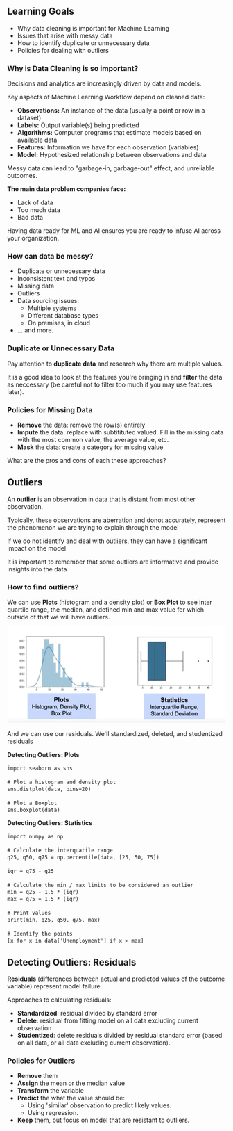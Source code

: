 ## Learning Goals
- Why data cleaning is important for Machine Learning
- Issues that arise with messy data
- How to identify duplicate or unnecessary data
- Policies for dealing with outliers

### Why is Data Cleaning is so important?
Decisions and analytics are increasingly driven by data and models.

Key aspects of Machine Learning Workflow depend on cleaned data:

- **Observations:** An instance of the data (usually a point or row in a dataset)
- **Labels:** Output variable(s) being predicted
- **Algorithms:** Computer programs that estimate models based on available data
- **Features:** Information we have for each observation (variables)
- **Model:** Hypothesized relationship between observations and data

Messy data can lead to "garbage-in, garbage-out" effect, and unreliable outcomes.

**The main data problem companies face:**
- Lack of data
- Too much data
- Bad data

Having data ready for ML and AI ensures you are ready to infuse AI across your organization.

### How can data be messy?

- Duplicate or unnecessary data
- Inconsistent text and typos
- Missing data
- Outliers
- Data sourcing issues:
    - Multiple systems
    - Different database types
    - On premises, in cloud
- ... and more.

### Duplicate or Unnecessary Data
Pay attention to **duplicate data** and research why there are multiple values.

It is a good idea to look at the features you're bringing in and **filter** the data as neccessary (be careful not to filter too much if you may use features later).

### Policies for Missing Data

- **Remove** the data: remove the row(s) entirely
- **Impute** the data: replace with subtitituted valued. Fill in the missing data with the most common value, the average value, etc.
- **Mask** the data: create a category for missing value

What are the pros and cons of each these approaches?

## Outliers
An **outlier** is an observation in data that is distant from most other observation.

Typically, these observations are aberration and donot accurately, represent the phenomenon we are trying to explain through the model

If we do not identify and deal with outliers, they can have a significant impact on the model

It is important to remember that some outliers are informative and provide insights into the data

### How to find outliers?

We can use **Plots** (histogram and a density plot) or **Box Plot** to see inter quartile range, the median, and defined min and max value for which outside of that we will have outliers. 

![outliers](img/1.png)

And we can use our residuals. We'll standardized, deleted, and studentized residuals

**Detecting Outliers: Plots**

```
import seaborn as sns

# Plot a histogram and density plot
sns.distplot(data, bins=20)

# Plot a Boxplot
sns.boxplot(data)
```

**Detecting Outliers: Statistics**
```
import numpy as np

# Calculate the interquatile range
q25, q50, q75 = np.percentile(data, [25, 50, 75])

iqr = q75 - q25

# Calculate the min / max limits to be considered an outlier
min = q25 - 1.5 * (iqr)
max = q75 + 1.5 * (iqr)

# Print values
print(min, q25, q50, q75, max)

# Identify the points
[x for x in data['Unemployment'] if x > max]
```

## Detecting Outliers: Residuals
**Residuals** (differences between actual and predicted values of the outcome variable) represent model failure.

Approaches to calculating residuals:
- **Standardized**: residual divided by standard error
- **Delete**: residual from fitting model on all data excluding current observation
- **Studentized**: delete residuals divided by residual standard error (based on all data, or all data excluding current observation).

### Policies for Outliers
- **Remove** them
- **Assign** the mean or the median value
- **Transform** the variable
- **Predict** the what the value should be:
    - Using 'similar' observation to predict likely values.
    - Using regression.
- **Keep** them, but focus on model that are resistant to outliers.
